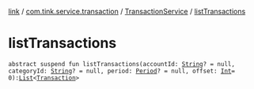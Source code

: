 [link](../../index.md) / [com.tink.service.transaction](../index.md) / [TransactionService](index.md) / [listTransactions](./list-transactions.md)

# listTransactions

`abstract suspend fun listTransactions(accountId: `[`String`](https://kotlinlang.org/api/latest/jvm/stdlib/kotlin/-string/index.html)`? = null, categoryId: `[`String`](https://kotlinlang.org/api/latest/jvm/stdlib/kotlin/-string/index.html)`? = null, period: `[`Period`](../../com.tink.model.time/-period/index.md)`? = null, offset: `[`Int`](https://kotlinlang.org/api/latest/jvm/stdlib/kotlin/-int/index.html)` = 0): `[`List`](https://kotlinlang.org/api/latest/jvm/stdlib/kotlin.collections/-list/index.html)`<`[`Transaction`](../../com.tink.model.transaction/-transaction/index.md)`>`